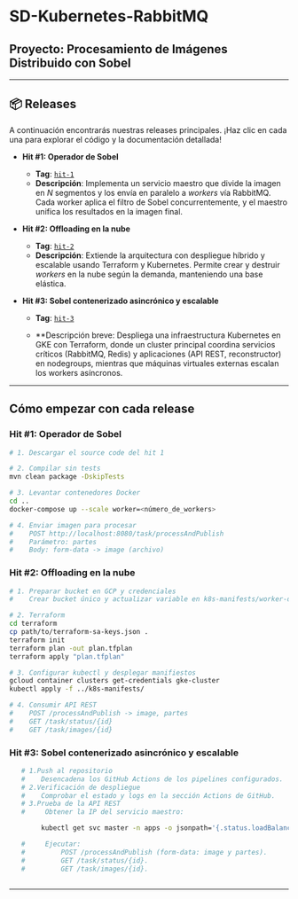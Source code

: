 # SD-Kubernetes-RabbitMQ

## Proyecto: Procesamiento de Imágenes Distribuido con Sobel
---

## 📦 Releases

A continuación encontrarás nuestras releases principales. ¡Haz clic en cada una para explorar el código y la documentación detallada!

* **Hit #1: Operador de Sobel**

  * **Tag**: [`hit-1`](https://github.com/Dagyss/SD-Kubernetes-RabbitMQ/releases/tag/hit1)
  * **Descripción**: Implementa un servicio maestro que divide la imagen en *N* segmentos y los envía en paralelo a *workers* vía RabbitMQ. Cada worker aplica el filtro de Sobel concurrentemente, y el maestro unifica los resultados en la imagen final.

* **Hit #2: Offloading en la nube**

  * **Tag**: [`hit-2`](https://github.com/Dagyss/SD-Kubernetes-RabbitMQ/releases/tag/hit2)
  * **Descripción**: Extiende la arquitectura con despliegue híbrido y escalable usando Terraform y Kubernetes. Permite crear y destruir *workers* en la nube según la demanda, manteniendo una base elástica.

* **Hit #3: Sobel contenerizado asincrónico y escalable**

  * **Tag**:  [`hit-3`](https://github.com/Dagyss/SD-Kubernetes-RabbitMQ/releases/tag/hit3)

  * **Descripción breve: Despliega una infraestructura Kubernetes en GKE con Terraform, donde un cluster principal coordina servicios críticos (RabbitMQ, Redis) y aplicaciones (API REST, reconstructor) en nodegroups, mientras que máquinas virtuales externas escalan los workers asíncronos.

---

##  Cómo empezar con cada release

### Hit #1: Operador de Sobel

```bash
# 1. Descargar el source code del hit 1

# 2. Compilar sin tests
mvn clean package -DskipTests

# 3. Levantar contenedores Docker
cd ..
docker-compose up --scale worker=<número_de_workers>

# 4. Enviar imagen para procesar
#    POST http://localhost:8080/task/processAndPublish
#    Parámetro: partes
#    Body: form-data -> image (archivo)
```

### Hit #2: Offloading en la nube

```bash
# 1. Preparar bucket en GCP y credenciales
#    Crear bucket único y actualizar variable en k8s-manifests/worker-deployment.yaml, k8s-manifests/reconstructor-deployment.yaml y terraform/terraform.tfvars

# 2. Terraform
cd terraform
cp path/to/terraform-sa-keys.json .
terraform init
terraform plan -out plan.tfplan
terraform apply "plan.tfplan"

# 3. Configurar kubectl y desplegar manifiestos
gcloud container clusters get-credentials gke-cluster
kubectl apply -f ../k8s-manifests/

# 4. Consumir API REST
#    POST /processAndPublish -> image, partes
#    GET /task/status/{id}
#    GET /task/images/{id}
```

### Hit #3: Sobel contenerizado asincrónico y escalable

```bash
   # 1.Push al repositorio
   #    Desencadena los GitHub Actions de los pipelines configurados.
   # 2.Verificación de despliegue
   #    Comprobar el estado y logs en la sección Actions de GitHub.
   # 3.Prueba de la API REST
   #     Obtener la IP del servicio maestro:

        kubectl get svc master -n apps -o jsonpath='{.status.loadBalancer.ingress[0].ip}'

   #     Ejecutar:
   #         POST /processAndPublish (form-data: image y partes).
   #         GET /task/status/{id}.
   #         GET /task/images/{id}.



```

---

